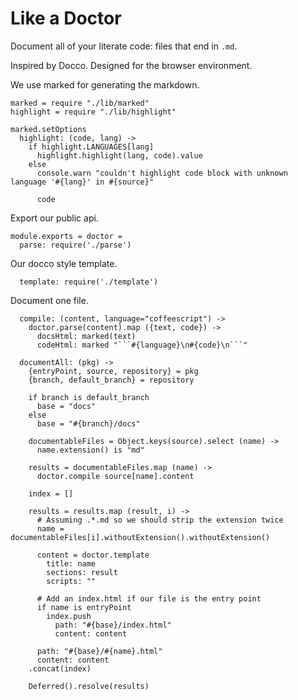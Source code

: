Like a Doctor
=============

Document all of your literate code: files that end in `.md`.

Inspired by Docco. Designed for the browser environment.

We use marked for generating the markdown.

    marked = require "./lib/marked"
    highlight = require "./lib/highlight"

    marked.setOptions
      highlight: (code, lang) ->
        if highlight.LANGUAGES[lang]
          highlight.highlight(lang, code).value
        else
          console.warn "couldn't highlight code block with unknown language '#{lang}' in #{source}"
          
          code

Export our public api.

    module.exports = doctor =
      parse: require('./parse')

Our docco style template.

      template: require('./template')

Document one file.

      compile: (content, language="coffeescript") ->
        doctor.parse(content).map ({text, code}) ->
          docsHtml: marked(text)
          codeHtml: marked "```#{language}\n#{code}\n```"

      documentAll: (pkg) ->
        {entryPoint, source, repository} = pkg
        {branch, default_branch} = repository

        if branch is default_branch
          base = "docs"
        else
          base = "#{branch}/docs"

        documentableFiles = Object.keys(source).select (name) ->
          name.extension() is "md"
        
        results = documentableFiles.map (name) ->
          doctor.compile source[name].content

        index = []

        results = results.map (result, i) ->
          # Assuming .*.md so we should strip the extension twice
          name = documentableFiles[i].withoutExtension().withoutExtension()
          
          content = doctor.template
            title: name
            sections: result
            scripts: ""

          # Add an index.html if our file is the entry point
          if name is entryPoint
            index.push
              path: "#{base}/index.html"
              content: content

          path: "#{base}/#{name}.html"
          content: content
        .concat(index)

        Deferred().resolve(results)
